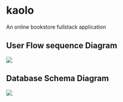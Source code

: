 # kaolo
An online bookstore fullstack application

## User Flow sequence Diagram


[![](https://mermaid.ink/img/pako:eNq1Vl2P4jYU_SuWpd22EjOaIXQzzcNKAXakqZYOakQrVbx4kgu4JHZqO2zZ0fz3XjtO-AqFVdU8gX3uudfnftivNJUZ0Ihq-KsCkcKYs6VixVwQ_EqmDE95yYQhMw3qdPVZ5FzAUMq1NlLBXNQQC775-PFoNyK_cc0NeU-GSn7RUGOPQDdoZ80jMua6zNmWuK1_502AqXR1ge9XMJUSHov_dJWbi7w5pDbgOMuIkWSER7_gZVZmzMAe8hz3k-CGO-gK0rWszMXwMUPakLgyKxCYAWa4vKD3VMkNz-DIhozBMJ7rKx2OIecbUFsrggKtr3PZbXXR2ZRtC4yUTMCsZHadq2-xGUmx4KpobC5ElYDIyLPKQDWGtYCfCtTvgiObVW-bGGYqfWW5f4tJo_H7Vr9HgOyFpevrlNuh370jJyMA106mAGHaj4KO3SS220lVgtJg4rLsRI2HFjXeClbI8bATMnJEI7nEHpG2eKXiX884nTgs5h6URZ7zOoufXOyG59xs4-lTJ-rxs2N7zJlen2N6jKcOw7RBms-seMlYtxyBxcW_J0kwrNI1GDsePW6GaUniyGlJUikEzhltR0yjHtl3z3J0y5U2N4YXcJgA-yUx0o2QrrVWkHHVcHohyUIq3FhybZQfHnsco9iH1KBZo7smlY3SLqUptvLOS8b06kUylZ1GMx7uRZPaZtCEL2qmFcrSsmeksLnDXXFaFC3dpPtwTWBt-i1l3aP7-tlvYmmwCrzm2o12jKN2T_YPTBi2PdetH3DD35cOwaQ7KOZ6CQcukN2Huo9V7t7pOrF8-dNeL_vxd4eNZRkdYjB-kXVx4u3DLKMr4RM2JPK5afeJZhs4YHKiejpk6kzKTk0XFmnjYqnhG7zWtD_3LrLvV9yOH7yEcqz43Mpv84TnKCUX5ocOKbHVDrWsT32GaIMD3UXsW5PUvfmdDUWXFrWB1t1pic18ZbjqrAsdubQvukMZ46ltliA6ckVKJa2h1RNLyE1bTX5Onn-p84IljhexHQzNQPCkkGvwDxQulv-pwdnR--D_a_ErBUPF54L2aAF4ffIMH5uv9naaU4yzgDmN8GcGC4bPsTmdizeEYlwy2YqURguGyvRo5V5V_mY6Wv2U4VEUjYyqcA0n7x9S7jD4n0av9G8a9YPb8EMYBv3wx34_tD97dEuj4C64De7uw7A_eHgIHu6Ctx796hjub--DwcMgvBsMfhoMwg9Bv0fBOZvUj2b3dn77B-qgubs?type=png)](https://mermaid.live/edit#pako:eNq1Vl2P4jYU_SuWpd22EjOaIXQzzcNKAXakqZYOakQrVbx4kgu4JHZqO2zZ0fz3XjtO-AqFVdU8gX3uudfnftivNJUZ0Ihq-KsCkcKYs6VixVwQ_EqmDE95yYQhMw3qdPVZ5FzAUMq1NlLBXNQQC775-PFoNyK_cc0NeU-GSn7RUGOPQDdoZ80jMua6zNmWuK1_502AqXR1ge9XMJUSHov_dJWbi7w5pDbgOMuIkWSER7_gZVZmzMAe8hz3k-CGO-gK0rWszMXwMUPakLgyKxCYAWa4vKD3VMkNz-DIhozBMJ7rKx2OIecbUFsrggKtr3PZbXXR2ZRtC4yUTMCsZHadq2-xGUmx4KpobC5ElYDIyLPKQDWGtYCfCtTvgiObVW-bGGYqfWW5f4tJo_H7Vr9HgOyFpevrlNuh370jJyMA106mAGHaj4KO3SS220lVgtJg4rLsRI2HFjXeClbI8bATMnJEI7nEHpG2eKXiX884nTgs5h6URZ7zOoufXOyG59xs4-lTJ-rxs2N7zJlen2N6jKcOw7RBms-seMlYtxyBxcW_J0kwrNI1GDsePW6GaUniyGlJUikEzhltR0yjHtl3z3J0y5U2N4YXcJgA-yUx0o2QrrVWkHHVcHohyUIq3FhybZQfHnsco9iH1KBZo7smlY3SLqUptvLOS8b06kUylZ1GMx7uRZPaZtCEL2qmFcrSsmeksLnDXXFaFC3dpPtwTWBt-i1l3aP7-tlvYmmwCrzm2o12jKN2T_YPTBi2PdetH3DD35cOwaQ7KOZ6CQcukN2Huo9V7t7pOrF8-dNeL_vxd4eNZRkdYjB-kXVx4u3DLKMr4RM2JPK5afeJZhs4YHKiejpk6kzKTk0XFmnjYqnhG7zWtD_3LrLvV9yOH7yEcqz43Mpv84TnKCUX5ocOKbHVDrWsT32GaIMD3UXsW5PUvfmdDUWXFrWB1t1pic18ZbjqrAsdubQvukMZ46ltliA6ckVKJa2h1RNLyE1bTX5Onn-p84IljhexHQzNQPCkkGvwDxQulv-pwdnR--D_a_ErBUPF54L2aAF4ffIMH5uv9naaU4yzgDmN8GcGC4bPsTmdizeEYlwy2YqURguGyvRo5V5V_mY6Wv2U4VEUjYyqcA0n7x9S7jD4n0av9G8a9YPb8EMYBv3wx34_tD97dEuj4C64De7uw7A_eHgIHu6Ctx796hjub--DwcMgvBsMfhoMwg9Bv0fBOZvUj2b3dn77B-qgubs)




## Database Schema Diagram


[![](https://mermaid.ink/img/pako:eNqtVm2PojAQ_iukn9c_4DdWGs-swh7gh72YNBWqNAct15ZcPPW_X6Gn0squtxtIeOnMw8wz0-m0R5DxnIApICKgeC9wtWGevtYJjL3TaTLhR88PghgmiTf1NuCbn2zAPWTmx-lH-igO9KAFvC79GRzEvPpvKxgaMyv_5QbqjPccoUUKVx1sFoWpvwjvkae-yzkMYeynN4NG1ad2M7kIZ8t18A62TzGG39eL2GZpzJy5JnDynqPoxZi0jT0CdaJruCmcR_FbB3mGyyicJyiNWmgvgUfz3V6UKY_mt7FUwiMVpqUtqrGUv7nIJwWWhaMqOCO2aEeFVIjhypGX-E4cYEVSWhEvE0R_5girAWVT55bybF7meSm3D6Jqx40kArmh6psQZcsyqg4uSnu3rf2hNWpXgvMrb5gSh1HD66b3wYwpqkqHSk5kJmitKGe2Ajeq4MKWUbllNi-vbrYllYVDuXVeC5o52cj0H3suDnf5vVhx_VV4P24RXAv_QaZGr76uhXy29EbyazrDA-cZFgq5wi3nP9FDmq3wV4OZslbECORNk_xs1gajuazPRtpAxRUukVOrY1H_r8TrdjkQwGDm75N8XWiaBVKaFeI71FkcNZrLBvWlUAYnCFdtD3R3j0NFmEIV0a0nH9a5c_jl4DYMPIGKCL2J5fqc0kW2AaogeuGDdlvMyQ43pWr3xLOG6n7IkwPLwHSHS0megLH573TjSGFOFRdgqkSjZTVmPzi_YUinXZkDUndOOv8Ffravcw?type=png)](https://mermaid.live/edit#pako:eNqtVm2PojAQ_iukn9c_4DdWGs-swh7gh72YNBWqNAct15ZcPPW_X6Gn0squtxtIeOnMw8wz0-m0R5DxnIApICKgeC9wtWGevtYJjL3TaTLhR88PghgmiTf1NuCbn2zAPWTmx-lH-igO9KAFvC79GRzEvPpvKxgaMyv_5QbqjPccoUUKVx1sFoWpvwjvkae-yzkMYeynN4NG1ad2M7kIZ8t18A62TzGG39eL2GZpzJy5JnDynqPoxZi0jT0CdaJruCmcR_FbB3mGyyicJyiNWmgvgUfz3V6UKY_mt7FUwiMVpqUtqrGUv7nIJwWWhaMqOCO2aEeFVIjhypGX-E4cYEVSWhEvE0R_5girAWVT55bybF7meSm3D6Jqx40kArmh6psQZcsyqg4uSnu3rf2hNWpXgvMrb5gSh1HD66b3wYwpqkqHSk5kJmitKGe2Ajeq4MKWUbllNi-vbrYllYVDuXVeC5o52cj0H3suDnf5vVhx_VV4P24RXAv_QaZGr76uhXy29EbyazrDA-cZFgq5wi3nP9FDmq3wV4OZslbECORNk_xs1gajuazPRtpAxRUukVOrY1H_r8TrdjkQwGDm75N8XWiaBVKaFeI71FkcNZrLBvWlUAYnCFdtD3R3j0NFmEIV0a0nH9a5c_jl4DYMPIGKCL2J5fqc0kW2AaogeuGDdlvMyQ43pWr3xLOG6n7IkwPLwHSHS0megLH573TjSGFOFRdgqkSjZTVmPzi_YUinXZkDUndOOv8Ffravcw)